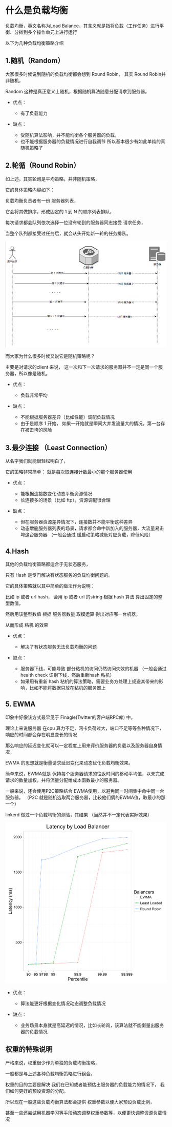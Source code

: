 # 什么是负载均衡
负载均衡，英文名称为Load Balance，其含义就是指将负载（工作任务）进行平衡、分摊到多个操作单元上进行运行

以下为几种负载均衡策略介绍

## 1.随机（Random）
大家很多时候说到随机的负载均衡都会想到 Round Robin， 其实 Round Robin并非随机，

Random 这种是真正意义上随机，根据随机算法随意分配请求到服务器。

* 优点：

    - 有了负载能力

* 缺点：

    - 受随机算法影响，并不能均衡各个服务器的负载， 
    - 也不能根据服务器的负载情况进行自我调节
所以基本很少有如此单纯的真随机策略了

##  2.轮循（Round Robin）
如上述，其实轮询是平均策略，并非随机策略，

它的具体策略内容如下：

  负载均衡负责者有一份 服务器列表，

  它会将其做排序，形成固定的 1 到 N 的顺序列表排队，

  每次请求都会队列依次选择一位没有轮到的服务器同志接受 请求任务，

  当整个队列都接受过任务后，就会从头开始新一轮的任务排队。

![](../img/roundrobin.png)


而大家为什么很多时候又说它是随机策略呢？

主要是对请求的client 来说， 这一次和下一次请求的服务器并不一定是同一个服务器，所以像是随机。

* 优点：

    - 负载非常平均

* 缺点：

    - 不能根据服务器差异（比如性能）调配负载情况
    - 由于是顺序 1 开始， 如果一开始就是瞬间大并发流量大的情况，第一台存在被击垮的风险


## 3.最少连接 （Least Connection）
从名字我们就能很轻松明白了，

它的策略非常简单： 就是每次取连接计数最小的那个服务器使用

* 优点：

    - 能根据连接数变化动态平衡资源情况
    - 长连接多的场景（比如 ftp），资源调配很合理
* 缺点：

    - 但在服务器资源差异情况下，连接数并不能平衡这种差异
    - 动态增删服务器列表的场景，请求都会命中新加入的服务器，大流量易击垮这台服务器    （一般会通过 缓启动策略减低对应负载，降低风险）
## 4.Hash 
其他的负载均衡策略都适合于无状态服务，

只有 Hash 是专门解决有状态服务的负载均衡问题的。

它的具体策略就以其中简单的做法作为说明：

  比如 ip 或者 url hash，  会用 ip 或者 url 的string  根据 hash 算法 算出固定的整型数值，

  然后用该整型数值 根据 服务器数量 取模运算 得出对应哪一台机器，

  从而形成 粘机 的效果

* 优点：

    - 解决了有状态服务无法负载均衡的问题
* 缺点：

    - 服务器下线，可能导致 部分粘机的访问仍然访问失效的机器 （一般会通过health check 识别下线，然后重新hash 粘机）
    - 如采用有重新 hash 粘机的算法策略，需要业务方处理上规避其带来的影响，比如不能将数据只放在粘机的服务器上
## 5. EWMA 
印象中好像该方式最早见于 Finagle(Twitter的客户端RPC库) 中。

理论上来说服务器 在cpu 算力不足，网卡负荷过大，端口不足等等各种情况下，响应的时间都会存在明显变长的情况

那么响应的延迟变化就可以一定程度上用来评价服务器的负载以及服务器自身情况，

EWMA 的思想就是衡量请求延迟变化来动态优化负载均衡效果。

简单来说，EWMA就是 保持每个服务器请求的往返时间的移动平均值，以未完成请求的数量加权，并将流量分配给成本函数最小的服务器。

一般来说，还会使用P2C策略结合 EWMA使用，以避免同一时间集中命中同一台服务器。 （P2C 就是随机选取两台服务器，比较他们俩的EWMA值，取最小的那一个）

linkerd 做过一个负载均衡的测验，其结果  （当然并不一定代表实际效果）

![](../img/buoyant-latency-experiment-results.png)

* 优点：

    - 算法能更好根据变化情况动态调整负载情况
* 缺点：

    - 业务场景本身就是高延迟的情况，比如长轮询，该算法就不能衡量出服务器的负载情况

## 权重的特殊说明
严格来说，权重很少作为单独的负载均衡策略，

一般都是与上述各种负载均衡策略进行组合。

权重的目的主要是解决 我们在已知或者能预估出服务器的负载能力的情况下， 我们如何更好的预设资源的分配。

所以现在一般这些负载均衡算法都会提供 权重参数以便大家预设负载比例，

甚至一些还尝试用机器学习等手段动态调整权重参数等，以便更快调整资源负载情况